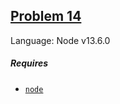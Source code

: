 ## [Problem 14](https://projecteuler.net/problem=14)

Language: Node v13.6.0

##### Requires

- [`node`](https://nodejs.org/en/)
